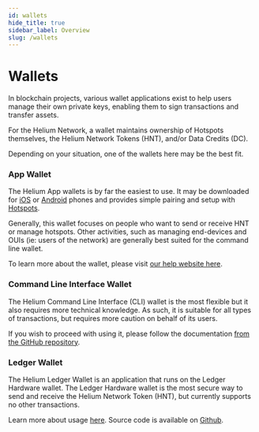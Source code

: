 ```yaml
---
id: wallets
hide_title: true
sidebar_label: Overview
slug: /wallets
---
```


# Wallets

In blockchain projects, various wallet applications exist to help users manage
their own private keys, enabling them to sign transactions and transfer assets.

For the Helium Network, a wallet maintains ownership of Hotspots themselves, the
Helium Network Tokens (HNT), and/or Data Credits (DC).

Depending on your situation, one of the wallets here may be the best fit.

### App Wallet

The Helium App wallets is by far the easiest to use. It may be downloaded for
[iOS](itms-apps://?action=discover&referrer=app-store) or
[Android](https://play.google.com/store/apps/details?id=com.helium.wallet)
phones and provides simple pairing and setup with
[Hotspots](/mine-hnt/hotspot-makers).

Generally, this wallet focuses on people who want to send or receive HNT or
manage hotspots. Other activities, such as managing end-devices and OUIs (ie:
users of the network) are generally best suited for the command line wallet.

To learn more about the wallet, please visit
[our help website here](https://intercom.help/heliumnetwork/en/articles/3287804-app-overview).

### Command Line Interface Wallet

The Helium Command Line Interface (CLI) wallet is the most flexible but it also
requires more technical knowledge. As such, it is suitable for all types of
transactions, but requires more caution on behalf of its users.

If you wish to proceed with using it, please follow the documentation
[from the GitHub repository](https://github.com/helium/helium-wallet-rs).

### Ledger Wallet

The Helium Ledger Wallet is an application that runs on the Ledger Hardware
wallet. The Ledger Hardware wallet is the most secure way to send and receive
the Helium Network Token (HNT), but currently supports no other transactions.

Learn more about usage [here](/wallets/wallets/ledger). Source code is 
available on [Github](https://github.com/helium/helium-ledger-app).
